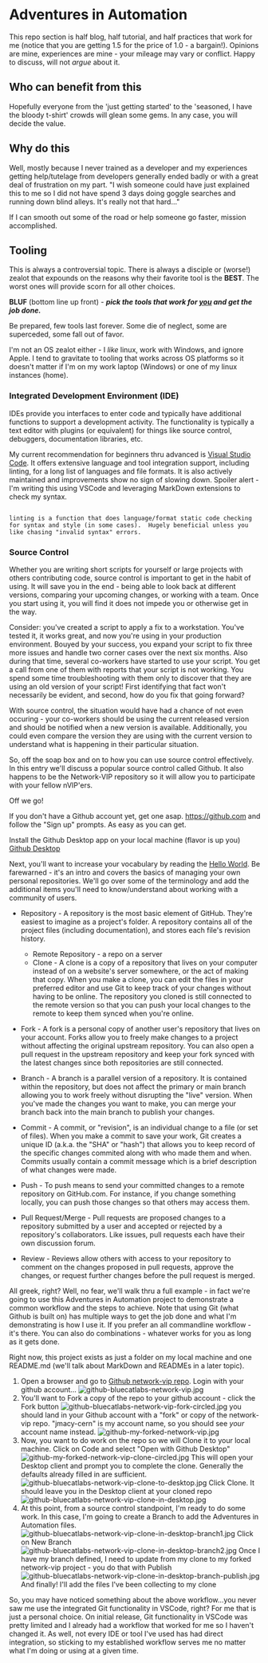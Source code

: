 # Adventures in Automation

This repo section is half blog, half tutorial, and half practices that work for me (notice that you are getting 1.5 for the price of 1.0 - a bargain!).  Opinions are mine, experiences are mine - your mileage may vary or conflict.  Happy to discuss, will not *argue* about it.

## Who can benefit from this

Hopefully everyone from the 'just getting started' to the 'seasoned, I have the bloody t-shirt' crowds will glean some gems.  In any case, you will decide the value.

## Why do this

Well, mostly because I never trained as a developer and my experiences getting help/tutelage from developers generally ended badly or with a great deal of frustration on my part.
"I wish someone could have just explained this to me so I did not have spend 3 days doing goggle searches and running down blind alleys.  It's really not that hard..."

If I can smooth out some of the road or help someone go faster, mission accomplished.

## Tooling

This is always a controversial topic.  There is always a disciple or (worse!) zealot that expounds on the reasons why their favorite tool is the **BEST**.  The worst ones will provide scorn for all other choices.

**BLUF** (bottom line up front) - ***pick the tools that work for <ins>you</ins> and get the job done.***

Be prepared, few tools last forever.  Some die of neglect, some are superceded, some fall out of favor.

I'm not an OS zealot either - I *like* linux, work with Windows, and ignore Apple.  I tend to gravitate to tooling that works across OS platforms so it doesn't matter if I'm on my work laptop (Windows) or one of my linux instances (home).

### Integrated Development Environment (IDE)

IDEs provide you interfaces to enter code and typically have additional functions to support a development activity.  The functionality is typically a text editor with plugins (or equivalent) for things like source control, debuggers, documentation libraries, etc.

My current recommendation for beginners thru advanced is [Visual Studio Code](https://code.visualstudio.com/).  It offers extensive language and tool integration support, including linting, for a long list of languages and file formats.  It is also actively maintained and improvements show no sign of slowing down.  Spoiler alert - I'm writing this using VSCode and leveraging MarkDown extensions to check my syntax.

```text

linting is a function that does language/format static code checking for syntax and style (in some cases).  Hugely beneficial unless you like chasing "invalid syntax" errors.

```

### Source Control

Whether you are writing short scripts for yourself or large projects with others contributing code, source control is important to get in the habit of using.  It will save you in the end - being able to look back at different versions, comparing your upcoming changes, or working with a team.  Once you start using it, you will find it does not impede you or otherwise get in the way.

Consider: you've created a script to apply a fix to a workstation.  You've tested it, it works great, and now you're using in your production environment.  Bouyed by your success, you expand your script to fix three more issues and handle two corner cases over the next six months.  Also during that time, several co-workers have started to use your script.  You get a call from one of them with reports that your script is not working.  You spend some time troubleshooting with them only to discover that they are using an old version of your script!  First identifying that fact won't necessarily be evident, and second, how do you fix that going forward?

With source control, the situation would have had a chance of not even occuring - your co-workers should be using the current released version and should be notified when a new version is available.  Additionally, you could even compare the version they are using with the current version to understand what is happening in their particular situation.

So, off the soap box and on to how you can use source control effectively.  In this entry we'll discuss a popular source control called Github.  It also happens to be the Network-VIP repository so it will allow you to participate with your fellow nVIP'ers.

Off we go!

If you don't have a Github account yet, get one asap.  https://github.com and follow the "Sign up" prompts.  As easy as you can get.

Install the Github Desktop app on your local machine (flavor is up you) [Github Desktop](https://desktop.github.com/)

Next, you'll want to increase your vocabulary by reading the [Hello World](https://guides.github.com/activities/hello-world/).  Be farewarned - it's an intro and covers the basics of managing your own personal repositories.  We'll go over some of the terminology and add the additional items you'll need to know/understand about working with a community of users.

* Repository - A repository is the most basic element of GitHub. They're easiest to imagine as a project's folder. A repository contains all of the project files (including documentation), and stores each file's revision history.
  * Remote Repository - a repo on a server
  * Clone - A clone is a copy of a repository that lives on your computer instead of on a website's server somewhere, or the act of making that copy. When you make a clone, you can edit the files in your preferred editor and use Git to keep track of your changes without having to be online. The repository you cloned is still connected to the remote version so that you can push your local changes to the remote to keep them synced when you're online.

* Fork - A fork is a personal copy of another user's repository that lives on your account. Forks allow you to freely make changes to a project without affecting the original upstream repository. You can also open a pull request in the upstream repository and keep your fork synced with the latest changes since both repositories are still connected.

* Branch - A branch is a parallel version of a repository. It is contained within the repository, but does not affect the primary or main branch allowing you to work freely without disrupting the "live" version. When you've made the changes you want to make, you can merge your branch back into the main branch to publish your changes.

* Commit - A commit, or "revision", is an individual change to a file (or set of files). When you make a commit to save your work, Git creates a unique ID (a.k.a. the "SHA" or "hash") that allows you to keep record of the specific changes commited along with who made them and when. Commits usually contain a commit message which is a brief description of what changes were made.

* Push - To push means to send your committed changes to a remote repository on GitHub.com. For instance, if you change something locally, you can push those changes so that others may access them.

* Pull Request/Merge - Pull requests are proposed changes to a repository submitted by a user and accepted or rejected by a repository's collaborators. Like issues, pull requests each have their own discussion forum.

* Review - Reviews allow others with access to your repository to comment on the changes proposed in pull requests, approve the changes, or request further changes before the pull request is merged.

All greek, right?  Well, no fear, we'll walk thru a full example - in fact we're going to use this Adventures in Automation project to demonstrate a common workflow and the steps to achieve.  Note that using Git (what Github is built on) has multiple ways to get the job done and what I'm demonstrating is how I use it.  If you prefer an all commandline workflow - it's there.  You can also do combinations - whatever works for you as long as it gets done.

Right now, this project exists as just a folder on my local machine and one <span>README.md</span> (we'll talk about MarkDown and READMEs in a later topic).

1. Open a browser and go to [Github network-vip repo](https://github.com/bluecatlabs/network-vip).  Login with your github account...
![github-bluecatlabs-network-vip.jpg](/github-pics/github-bluecatlabs-network-vip.jpg)
2. You'll want to Fork a copy of the repo to your github account - click the Fork button
![github-bluecatlabs-network-vip-fork-circled.jpg](/github-pics/github-bluecatlabs-network-vip-fork-circled.jpg)
you should land in your Github account with a "fork" or copy of the network-vip repo.  "jmacy-cern" is my account name, so you should see *your* account name instead.
![github-my-forked-network-vip.jpg](/github-pics/github-my-forked-network-vip.jpg)
3. Now, you want to do work on the repo so we will Clone it to your local machine.  Click on Code and select "Open with Github Desktop"
![github-my-forked-network-vip-clone-circled.jpg](/github-pics/github-my-forked-network-vip-clone-circled.jpg)
This will open your Desktop client and prompt you to complete the clone.  Generally the defaults already filled in are sufficient.
![github-bluecatlabs-network-vip-clone-to-desktop.jpg](/github-pics/github-bluecatlabs-network-vip-clone-to-desktop.jpg)
Click Clone.  It should leave you in the Desktop client at your cloned repo
![github-bluecatlabs-network-vip-clone-in-desktop.jpg](/github-pics/github-bluecatlabs-network-vip-clone-in-desktop.jpg)
4. At this point, from a source control standpoint, I'm ready to do some work.  In this case, I'm going to create a Branch to add the Adventures in Automation files.
![github-bluecatlabs-network-vip-clone-in-desktop-branch1.jpg](/github-pics/github-bluecatlabs-network-vip-clone-in-desktop-branch1.jpg)
Click on New Branch
![github-bluecatlabs-network-vip-clone-in-desktop-branch2.jpg](/github-pics/github-bluecatlabs-network-vip-clone-in-desktop-branch2.jpg)
Once I have my branch defined, I need to update from my clone to my forked network-vip project - you do that with Publish
![github-bluecatlabs-network-vip-clone-in-desktop-branch-publish.jpg](/github-pics/github-bluecatlabs-network-vip-clone-in-desktop-branch-publish.jpg)
And finally! I'll add the files I've been collecting to my clone


So, you may have noticed something about the above workflow...you never saw me use the integrated Git functionality in VSCode, right?  For me that is just a personal choice.  On initial release, Git functionality in VSCode was pretty limited and I already had a workflow that worked for me so I haven't changed it.  As well, not every IDE or tool I've used has had direct integration, so sticking to my established workflow serves me no matter what I'm doing or using at a given time.